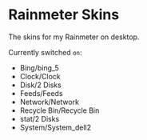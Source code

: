 # Rainmeter Skins
The skins for my Rainmeter on desktop.

Currently switched `on`:<br>

* Bing/bing_5
* Clock/Clock
* Disk/2 Disks
* Feeds/Feeds
* Network/Network
* Recycle Bin/Recycle Bin
* stat/2 Disks
* System/System_dell2
